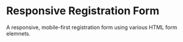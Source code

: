 # Responsive Registration Form
A responsive, mobile-first registration form using various HTML form elemnets. 

